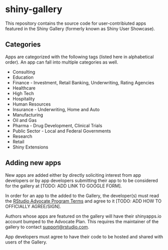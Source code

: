 # shiny-gallery

This repository contains the source code for user-contribiuted apps featured in the Shiny Gallery (formerly known as Shiny User Showcase).

## Categories

Apps are categorized with the following tags (listed here in alphabetical order). An app can fall into multiple categories as well.

- Consulting
- Education
- Finance - Investment, Retail Banking, Underwriting, Rating Agencies
- Healthcare
- High Tech 
- Hospitality 
- Human Resources
- Insurance - Underwriting, Home and Auto 
- Manufacturing
- Oil and Gas
- Pharma - Drug Development, Clinical Trials
- Public Sector - Local and Federal Governments
- Research
- Retail
- Shiny Extensions

## Adding new apps

New apps are added either by directly soliciting interest from app developers or by app developers submitting their app to to be considered for the gallery at [TODO: ADD LINK TO GOOGLE FORM].

In order for an app to the added to the Gallery, the developer(s) must read the [RStudio Advocate Program Terms](https://rstudio.com/about/advocate/) and agree to it [TODO: ADD HOW TO OFFICIALLY AGREE/SIGN].

Authors whose apps are featured on the gallery will have their shinyapps.io account bumped to the Advocate Plan. This requires the maintainer of the gallery to contact [support@rstudio.com](mailto:support@rstudio.com).

App developers must agree to have their code to be hosted and shared with users of the Gallery.
